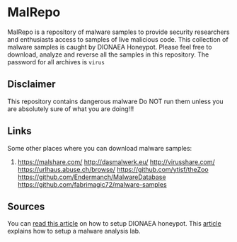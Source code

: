 # MalRepo

MalRepo is a repository of malware samples to provide security researchers and enthusiasts access to samples of live malicious code. This collection of malware samples is caught by DIONAEA Honeypot. Please feel free to download, analyze and reverse all the samples in this repository. The password for all archives is ```virus```

## Disclaimer
This repository contains dangerous malware Do NOT run them unless you are absolutely sure of what you are doing!!!

## Links
Some other places where you can download malware samples:

 1. https://malshare.com/ http://dasmalwerk.eu/ http://virusshare.com/  
    https://urlhaus.abuse.ch/browse/ https://github.com/ytisf/theZoo   
    https://github.com/Endermanch/MalwareDatabase   
    https://github.com/fabrimagic72/malware-samples

## Sources
You can [read this article](https://null-byte.wonderhowto.com/how-to/hack-like-pro-capturing-zero-day-exploits-wild-with-dionaea-honeypot-part-1-0165708/) on how to setup DIONAEA honeypot.
This [article](https://blog.christophetd.fr/malware-analysis-lab-with-virtualbox-inetsim-and-burp/) explains how to setup a malware analysis lab.
